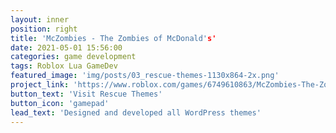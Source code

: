 ```yaml
---
layout: inner
position: right
title: 'McZombies - The Zombies of McDonald's'
date: 2021-05-01 15:56:00
categories: game development
tags: Roblox Lua GameDev
featured_image: 'img/posts/03_rescue-themes-1130x864-2x.png'
project_link: 'https://www.roblox.com/games/6749610863/McZombies-The-Zombies-of-McDonalds'
button_text: 'Visit Rescue Themes'
button_icon: 'gamepad'
lead_text: 'Designed and developed all WordPress themes'
---
```

